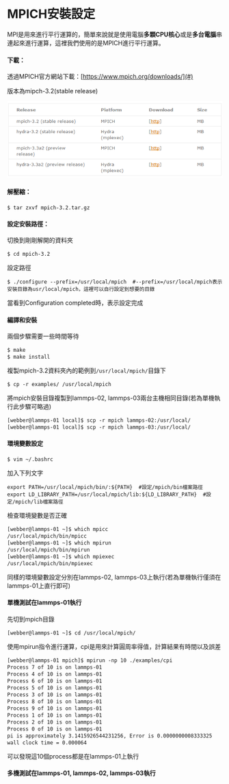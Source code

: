 # MPICH安裝設定

MPI是用來進行平行運算的，簡單來說就是使用電腦**多顆CPU核心**或是**多台電腦**串連起來進行運算，這裡我們使用的是MPICH進行平行運算。

#### 下載：

透過MPICH官方網站下載：[https://www.mpich.org/downloads/](#)

版本為mipch-3.2\(stable release\)

![](/Image/mpich.png)

#### 解壓縮：

```
$ tar zxvf mpich-3.2.tar.gz
```

#### 設定安裝路徑：

切換到剛剛解開的資料夾

```
$ cd mpich-3.2
```

設定路徑

```
$ ./configure --prefix=/usr/local/mpich  #--prefix=/usr/local/mpich表示安裝目錄為usr/local/mpich，這裡可以自行設定到想要的目錄
```

當看到Configuration completed時，表示設定完成

#### 編譯和安裝

兩個步驟需要一些時間等待

```
$ make
$ make install
```

複製mpich-3.2資料夾內的範例到`/usr/local/mpich/`目錄下

```
$ cp -r examples/ /usr/local/mpich
```

將mpich安裝目錄複製到lammps-02, lammps-03兩台主機相同目錄\(若為單機執行此步驟可略過\)

```
[webber@lammps-01 local]$ scp -r mpich lammps-02:/usr/local/
[webber@lammps-01 local]$ scp -r mpich lammps-03:/usr/local/
```

#### 環境變數設定

```
$ vim ~/.bashrc
```

加入下列文字

```
export PATH=/usr/local/mpich/bin/:${PATH}  #設定/mpich/bin檔案路徑
export LD_LIBRARY_PATH=/usr/local/mpich/lib:${LD_LIBRARY_PATH}  #設定/mpich/lib檔案路徑
```

檢查環境變數是否正確

```
[webber@lammps-01 ~]$ which mpicc
/usr/local/mpich/bin/mpicc
[webber@lammps-01 ~]$ which mpirun
/usr/local/mpich/bin/mpirun
[webber@lammps-01 ~]$ which mpiexec
/usr/local/mpich/bin/mpiexec
```

同樣的環境變數設定分別在lammps-02, lammps-03上執行\(若為單機執行僅須在lammps-01上直行即可\)

#### 單機測試在lammps-01執行

先切到mpich目錄

```
[webber@lammps-01 ~]$ cd /usr/local/mpich/
```

使用mpirun指令進行運算，cpi是用來計算圓周率得值，計算結果有時間以及誤差

```
[webber@lammps-01 mpich]$ mpirun -np 10 ./examples/cpi
Process 7 of 10 is on lammps-01
Process 4 of 10 is on lammps-01
Process 6 of 10 is on lammps-01
Process 5 of 10 is on lammps-01
Process 3 of 10 is on lammps-01
Process 8 of 10 is on lammps-01
Process 9 of 10 is on lammps-01
Process 1 of 10 is on lammps-01
Process 2 of 10 is on lammps-01
Process 0 of 10 is on lammps-01
pi is approximately 3.1415926544231256, Error is 0.0000000008333325
wall clock time = 0.000064
```

可以發現這10個process都是在lammps-01上執行

#### 多機測試在lammps-01, lammps-02, lammps-03執行



